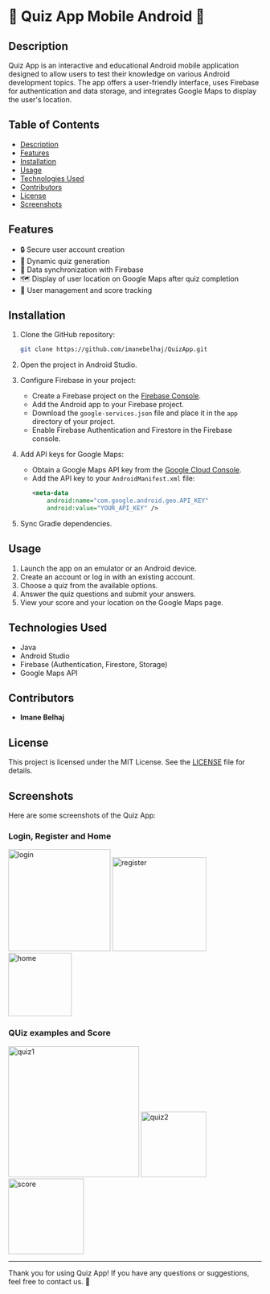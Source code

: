 # 📱 **Quiz App Mobile Android** 🎉

## Description

Quiz App is an interactive and educational Android mobile application designed to allow users to test their knowledge on various Android development topics. The app offers a user-friendly interface, uses Firebase for authentication and data storage, and integrates Google Maps to display the user's location.

## Table of Contents

- [Description](#description)
- [Features](#features)
- [Installation](#installation)
- [Usage](#usage)
- [Technologies Used](#technologies-used)
- [Contributors](#contributors)
- [License](#license)
- [Screenshots](#screenshots)

## Features

- 🔒 Secure user account creation
- 🧠 Dynamic quiz generation
- 🔄 Data synchronization with Firebase
- 🗺️ Display of user location on Google Maps after quiz completion
- 👥 User management and score tracking

## Installation

1. Clone the GitHub repository:
   ```sh
   git clone https://github.com/imanebelhaj/QuizApp.git

2. Open the project in Android Studio.

3. Configure Firebase in your project:
   - Create a Firebase project on the [Firebase Console](https://console.firebase.google.com/).
   - Add the Android app to your Firebase project.
   - Download the `google-services.json` file and place it in the `app` directory of your project.
   - Enable Firebase Authentication and Firestore in the Firebase console.

4. Add API keys for Google Maps:
   - Obtain a Google Maps API key from the [Google Cloud Console](https://console.cloud.google.com/).
   - Add the API key to your `AndroidManifest.xml` file:
     ```xml
     <meta-data
         android:name="com.google.android.geo.API_KEY"
         android:value="YOUR_API_KEY" />
     ```

5. Sync Gradle dependencies.

## Usage

1. Launch the app on an emulator or an Android device.
2. Create an account or log in with an existing account.
3. Choose a quiz from the available options.
4. Answer the quiz questions and submit your answers.
5. View your score and your location on the Google Maps page.

## Technologies Used

- Java
- Android Studio
- Firebase (Authentication, Firestore, Storage)
- Google Maps API

## Contributors

- **Imane Belhaj**


## License

This project is licensed under the MIT License. See the [LICENSE](LICENSE) file for details.

## Screenshots

Here are some screenshots of the Quiz App:

### Login, Register and Home
<img width="203" alt="login" src="https://github.com/imanebelhaj/QuizApp/assets/114827745/812609cf-8ea5-45ad-b937-29698a479ef3">
<img width="187" alt="register" src="https://github.com/imanebelhaj/QuizApp/assets/114827745/202114ee-0b25-4edd-881a-da565c3df0aa">
<img width="126" alt="home" src="https://github.com/imanebelhaj/QuizApp/assets/114827745/ae03946e-9735-4ed5-af38-908fad878fd4">

### QUiz examples and Score

<img width="260" alt="quiz1" src="https://github.com/imanebelhaj/QuizApp/assets/114827745/e0828ee6-8514-472d-b41b-dc2e60e77157">
<img width="130" alt="quiz2" src="https://github.com/imanebelhaj/QuizApp/assets/114827745/642359c1-6562-4eef-a4cb-52f9c7f81289">
<img width="150" alt="score" src="https://github.com/imanebelhaj/QuizApp/assets/114827745/acf80b79-7239-4c3e-8e7f-16be4bc97db0">




---

Thank you for using Quiz App! If you have any questions or suggestions, feel free to contact us. 🚀

